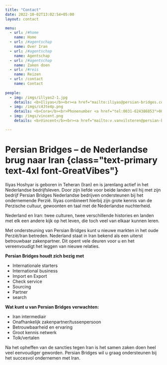 ```yaml
---
title: "Contact"
date: 2022-10-02T13:02:54+05:00
layout: contact

menu:
  - url: /#home
    name: Home
  - url: /#agentschap
    name: Over Iran
  - url: /#agentschap
    name: Agentschap
  - url: /#agentschap
    name: Zaken doen
  - url: /#reis
    name: Reizen
  - url: /contact
    name: Contact
    
people:
  - img: /imgs/illyas2-1.jpg
    details: <b>Iliyas</b><br><a href="mailto:iliyas@persian-bridges.com" class="text-primary">iliyas@persian-bridges.com</a><br>Phonenumber <a href="tel:0031-638304249">0031-638304249</a><br>Phonenumber <a href="tel:0098-9120085257">0098-9120085257</a><br>KVK 71723684
  - img: /imgs/c4Jte4p.png
    details: <b>Cora</b><br>Phonenumber <a href="tel:0031-624386853">0031-624386853</a><br><a href="mailto:" class="text-primary"></a>c.boes@persian-bridges.com
  - img: /imgs/vincent.png
    details: <b>Vincent</b><br><a href="mailto:v.vanvilsteren@persian-bridges.com" class="text-primary">v.vanvilsteren@persian-bridges.com</a>

---
```


# Persian Bridges – de Nederlandse brug naar Iran {class="text-primary text-4xl font-GreatVibes"}

Iliyas Hoshyar is geboren in Teheran (Iran) en is jarenlang actief in het Nederlandse bedrijfsleven. Door zijn liefde voor beide landen wil hij met zijn bedrijf Persian Bridges Nederlandse bedrijven ondersteunen bij het ondernemende Perzië. Iliyas combineert hierbij zijn grote kennis van de Perzische cultuur, gewoonten en taal met de Nederlandse nuchterheid.

Nederland en Iran: twee culturen, twee verschillende histories en landen met elk een andere kijk op het leven, die toch veel van elkaar kunnen leren.

Met ondersteuning van Persian Bridges kunt u nieuwe markten in het oude Perzië/Iran betreden. Nederland staat in Iran bekend als een uiterst betrouwbaar zakenpartner. Dit opent vele deuren voor u en het vereenvoudigt het leggen van nieuwe relaties.

**Persian Bridges houdt zich bezig met**
- Internationale starters
- International business
- Import en Export
- Check service
- Sourcing
- Partner
- search

**Wat kunt u van Persian Bridges verwachten:**
- Iran intermediair
- Onafhankelijk zakenpartner/tussenpersoon
- Betrouwbaarheid en ervaring
- Groot kennis netwerk
- Tolk/vertalen

Na het opheffen van de sancties tegen Iran is het samen zaken doen heel veel eenvoudiger geworden. Persian Bridges wil u graag ondersteunen bij het succesvol ondernemen met Iran.
